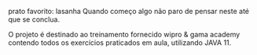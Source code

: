 prato favorito: lasanha
Quando começo algo não paro de pensar neste até que se conclua.

O projeto é destinado ao treinamento fornecido wipro & gama academy contendo todos os exercícios praticados em aula, utilizando JAVA 11.